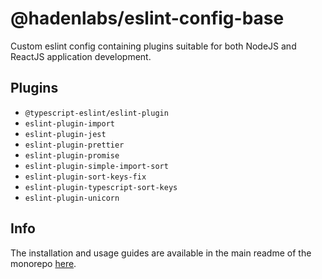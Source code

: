 # @hadenlabs/eslint-config-base

Custom eslint config containing plugins suitable for both NodeJS and ReactJS application development.

## Plugins

- `@typescript-eslint/eslint-plugin`
- `eslint-plugin-import`
- `eslint-plugin-jest`
- `eslint-plugin-prettier`
- `eslint-plugin-promise`
- `eslint-plugin-simple-import-sort`
- `eslint-plugin-sort-keys-fix`
- `eslint-plugin-typescript-sort-keys`
- `eslint-plugin-unicorn`

## Info

The installation and usage guides are available in the main readme of the monorepo [here](https://github.com/hadenlabs/eslint-configs).
